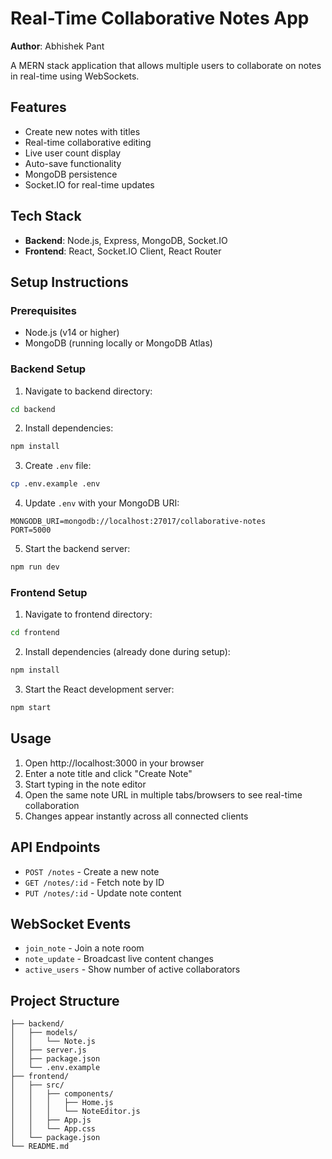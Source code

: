 # Real-Time Collaborative Notes App

**Author**: Abhishek Pant

A MERN stack application that allows multiple users to collaborate on notes in real-time using WebSockets.

## Features

- Create new notes with titles
- Real-time collaborative editing
- Live user count display
- Auto-save functionality
- MongoDB persistence
- Socket.IO for real-time updates

## Tech Stack

- **Backend**: Node.js, Express, MongoDB, Socket.IO
- **Frontend**: React, Socket.IO Client, React Router

## Setup Instructions

### Prerequisites
- Node.js (v14 or higher)
- MongoDB (running locally or MongoDB Atlas)

### Backend Setup

1. Navigate to backend directory:
```bash
cd backend
```

2. Install dependencies:
```bash
npm install
```

3. Create `.env` file:
```bash
cp .env.example .env
```

4. Update `.env` with your MongoDB URI:
```
MONGODB_URI=mongodb://localhost:27017/collaborative-notes
PORT=5000
```

5. Start the backend server:
```bash
npm run dev
```

### Frontend Setup

1. Navigate to frontend directory:
```bash
cd frontend
```

2. Install dependencies (already done during setup):
```bash
npm install
```

3. Start the React development server:
```bash
npm start
```

## Usage

1. Open http://localhost:3000 in your browser
2. Enter a note title and click "Create Note"
3. Start typing in the note editor
4. Open the same note URL in multiple tabs/browsers to see real-time collaboration
5. Changes appear instantly across all connected clients

## API Endpoints

- `POST /notes` - Create a new note
- `GET /notes/:id` - Fetch note by ID
- `PUT /notes/:id` - Update note content

## WebSocket Events

- `join_note` - Join a note room
- `note_update` - Broadcast live content changes
- `active_users` - Show number of active collaborators

## Project Structure

```
├── backend/
│   ├── models/
│   │   └── Note.js
│   ├── server.js
│   ├── package.json
│   └── .env.example
├── frontend/
│   ├── src/
│   │   ├── components/
│   │   │   ├── Home.js
│   │   │   └── NoteEditor.js
│   │   ├── App.js
│   │   └── App.css
│   └── package.json
└── README.md
```